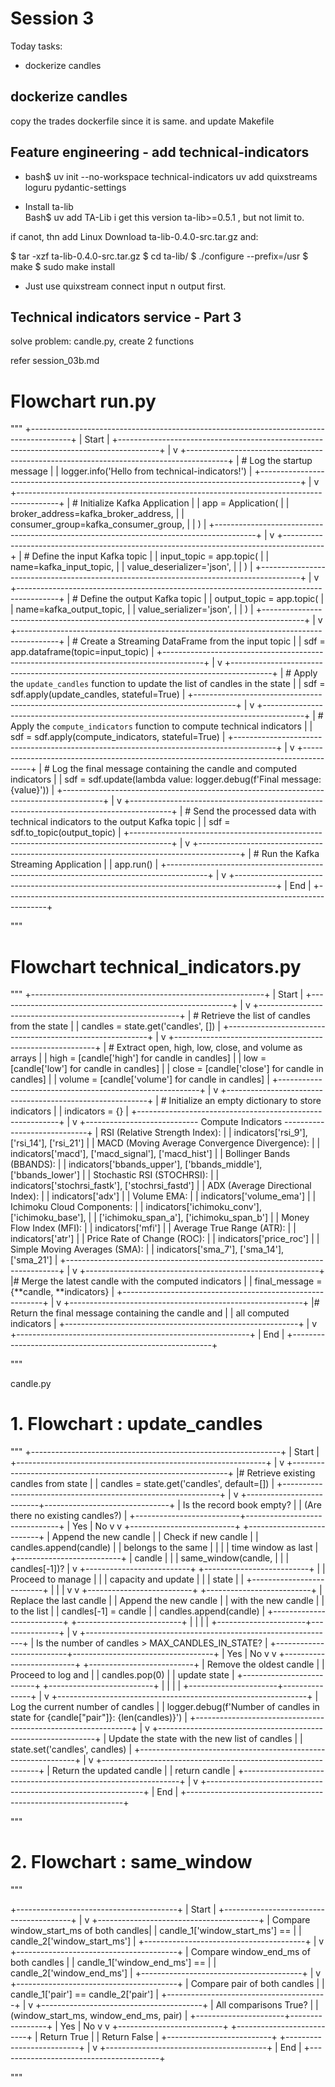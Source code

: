 # Session 3

Today tasks:  

- dockerize candles

## dockerize candles

copy the trades dockerfile since it is same. and update Makefile  


## Feature engineering - add technical-indicators

- bash$   uv init --no-workspace technical-indicators
        uv add quixstreams loguru pydantic-settings

- Install ta-lib  
        Bash$ uv add TA-Lib
        i get this version ta-lib>=0.5.1 , but not limit to.

if canot, thn add
Linux
Download ta-lib-0.4.0-src.tar.gz and:

$ tar -xzf ta-lib-0.4.0-src.tar.gz
$ cd ta-lib/
$ ./configure --prefix=/usr
$ make
$ sudo make install



- Just use quixstream connect input n output first.

## Technical indicators service - Part 3

solve problem: candle.py, create 2 functions


refer session_03b.md







# Flowchart run.py
"""
+----------------------------------------------------------------------------------------+
|                                      Start                                             |
+----------------------------------------------------------------------------------------+
                                          |
                                          v
+----------------------------------------------------------------------------------------+
| # Log the startup message                                                               |
| logger.info('Hello from technical-indicators!')                                         |
+----------------------------------------------------------------------------------------+
                                          |
                                          v
+----------------------------------------------------------------------------------------+
| # Initialize Kafka Application                                                           |
| app = Application(                                                                       |
|     broker_address=kafka_broker_address,                                                  |
|     consumer_group=kafka_consumer_group,                                                  |
| )                                                                                      |
+----------------------------------------------------------------------------------------+
                                          |
                                          v
+----------------------------------------------------------------------------------------+
| # Define the input Kafka topic                                                           |
| input_topic = app.topic(                                                                  |
|     name=kafka_input_topic,                                                               |
|     value_deserializer='json',                                                            |
| )                                                                                      |
+----------------------------------------------------------------------------------------+
                                          |
                                          v
+----------------------------------------------------------------------------------------+
| # Define the output Kafka topic                                                          |
| output_topic = app.topic(                                                                 |
|     name=kafka_output_topic,                                                              |
|     value_serializer='json',                                                             |
| )                                                                                      |
+----------------------------------------------------------------------------------------+
                                          |
                                          v
+----------------------------------------------------------------------------------------+
| # Create a Streaming DataFrame from the input topic                                      |
| sdf = app.dataframe(topic=input_topic)                                                    |
+----------------------------------------------------------------------------------------+
                                          |
                                          v
+----------------------------------------------------------------------------------------+
| # Apply the `update_candles` function to update the list of candles in the state         |
| sdf = sdf.apply(update_candles, stateful=True)                                           |
+----------------------------------------------------------------------------------------+
                                          |
                                          v
+----------------------------------------------------------------------------------------+
| # Apply the `compute_indicators` function to compute technical indicators                |
| sdf = sdf.apply(compute_indicators, stateful=True)                                        |
+----------------------------------------------------------------------------------------+
                                          |
                                          v
+----------------------------------------------------------------------------------------+
| # Log the final message containing the candle and computed indicators                    |
| sdf = sdf.update(lambda value: logger.debug(f'Final message: {value}'))                   |
+----------------------------------------------------------------------------------------+
                                          |
                                          v
+----------------------------------------------------------------------------------------+
| # Send the processed data with technical indicators to the output Kafka topic            |
| sdf = sdf.to_topic(output_topic)                                                           |
+----------------------------------------------------------------------------------------+
                                          |
                                          v
+----------------------------------------------------------------------------------------+
| # Run the Kafka Streaming Application                                                    |
| app.run()                                                                                |
+----------------------------------------------------------------------------------------+
                                          |
                                          v
+----------------------------------------------------------------------------------------+
|                                      End                                               |
+----------------------------------------------------------------------------------------+

"""





# Flowchart technical_indicators.py
"""
+----------------------------------------------------------+
|                      Start                               |
+----------------------------------------------------------+
                          |
                          v
+----------------------------------------------------------+
| # Retrieve the list of candles from the state           |
| candles = state.get('candles', [])                      |
+----------------------------------------------------------+
                          |
                          v
+----------------------------------------------------------+
| # Extract open, high, low, close, and volume as arrays  |
| high = [candle['high'] for candle in candles]           |
| low = [candle['low'] for candle in candles]             |
| close = [candle['close'] for candle in candles]         |
| volume = [candle['volume'] for candle in candles]       |
+----------------------------------------------------------+
                          |
                          v
+----------------------------------------------------------+
| # Initialize an empty dictionary to store indicators     |
| indicators = {}                                          |
+----------------------------------------------------------+
                          |
                          v
+---------------------------- Compute Indicators -----------------------------+
| RSI (Relative Strength Index):                                             |
| indicators['rsi_9'], ['rsi_14'], ['rsi_21']                                |
| MACD (Moving Average Convergence Divergence):                              |
| indicators['macd'], ['macd_signal'], ['macd_hist']                         |
| Bollinger Bands (BBANDS):                                                  |
| indicators['bbands_upper'], ['bbands_middle'], ['bbands_lower']            |
| Stochastic RSI (STOCHRSI):                                                 |
| indicators['stochrsi_fastk'], ['stochrsi_fastd']                           |
| ADX (Average Directional Index):                                           |
| indicators['adx']                                                          |
| Volume EMA:                                                                |
| indicators['volume_ema']                                                   |
| Ichimoku Cloud Components:                                                 |
| indicators['ichimoku_conv'], ['ichimoku_base'],                            |
| ['ichimoku_span_a'], ['ichimoku_span_b']                                   |
| Money Flow Index (MFI):                                                    |
| indicators['mfi']                                                          |
| Average True Range (ATR):                                                  |
| indicators['atr']                                                          |
| Price Rate of Change (ROC):                                                |
| indicators['price_roc']                                                    |
| Simple Moving Averages (SMA):                                              |
| indicators['sma_7'], ['sma_14'], ['sma_21']                                |
+----------------------------------------------------------------------------+
                          |
                          v
+----------------------------------------------------------+
|# Merge the latest candle with the computed indicators    |
| final_message = {**candle, **indicators}                 |
+----------------------------------------------------------+
                          |
                          v
+----------------------------------------------------------+
|# Return the final message containing the candle and      |
| all computed indicators                                  |
+----------------------------------------------------------+
                          |
                          v
+----------------------------------------------------------+
|                          End                             |
+----------------------------------------------------------+

"""







candle.py
# 1. Flowchart : update_candles
"""
+--------------------------------------------------------------+
|                         Start                                |
+--------------------------------------------------------------+
                              |
                              v
+--------------------------------------------------------------+
|# Retrieve existing candles from state                        |
| candles = state.get('candles', default=[])                   |
+--------------------------------------------------------------+
                              |
                              v
+--------------------------+-------------------------------+
| Is the record book empty?                                |
| (Are there no existing candles?)                         |
+--------------------------+-------------------------------+
             | Yes                                     | No
             v                                         v
+--------------------------+          +--------------------------+
| Append the new candle    |          | Check if new candle      |
| candles.append(candle)   |          | belongs to the same      |
|                          |          | time window as last      |
+--------------------------+          | candle                   |
             |                        | same_window(candle,      |
             |                        | candles[-1])?            |
             v                        +--------------------------+
+--------------------------+                        |
| Proceed to manage        |                        |
| capacity and update      |                        |
| state                    |                        |
+--------------------------+                        |
             |                                      |
             v                                      v
+--------------------------+          +--------------------------+
| Replace the last candle  |          | Append the new candle    |
| with the new candle     |           | to the list              |
| candles[-1] = candle    |           | candles.append(candle)   |
+--------------------------+          +--------------------------+
             |                                      |
             |                                      |
             +----------------------+---------------+
                                    |
                                    v
+--------------------------------------------------------------+
| Is the number of candles > MAX_CANDLES_IN_STATE?             |
+--------------------------+-----------------------------------+
             | Yes                                     | No
             v                                         v
+--------------------------+          +--------------------------+
| Remove the oldest candle |          | Proceed to log and       |
| candles.pop(0)           |          | update state             |
+--------------------------+          +--------------------------+
             |                                      |
             |                                      |
             +----------------------+---------------+
                                    |
                                    v
+--------------------------------------------------------------+
| Log the current number of candles                           |
| logger.debug(f'Number of candles in state for {candle["pair"]}: {len(candles)}') |
+--------------------------------------------------------------+
                              |
                              v
+--------------------------------------------------------------+
| Update the state with the new list of candles               |
| state.set('candles', candles)                               |
+--------------------------------------------------------------+
                              |
                              v
+--------------------------------------------------------------+
| Return the updated candle                                    |
| return candle                                                |
+--------------------------------------------------------------+
                              |
                              v
+--------------------------------------------------------------+
|                          End                                 |
+--------------------------------------------------------------+

"""

# 2. Flowchart : same_window

"""

+----------------------------------------+
|             Start                      |
+----------------------------------------+
                |
                v
+----------------------------------------+
| Compare window_start_ms of both candles|
| candle_1['window_start_ms'] ==         |
| candle_2['window_start_ms']            |
+----------------------------------------+
                |
                v
+----------------------------------------+
| Compare window_end_ms of both candles  |
| candle_1['window_end_ms'] ==           |
| candle_2['window_end_ms']              |
+----------------------------------------+
                |
                v
+----------------------------------------+
| Compare pair of both candles           |
| candle_1['pair'] == candle_2['pair']   |
+----------------------------------------+
                |
                v
+----------------------------------------+
| All comparisons True?                  |
| (window_start_ms, window_end_ms, pair) |
+----------------------+-----------------+
           | Yes                        | No
           v                            v
+--------------------------+   +--------------------------+
| Return True              |   | Return False             |
+--------------------------+   +--------------------------+
                |
                v
+----------------------------------------+
|               End                      |
+----------------------------------------+

"""
